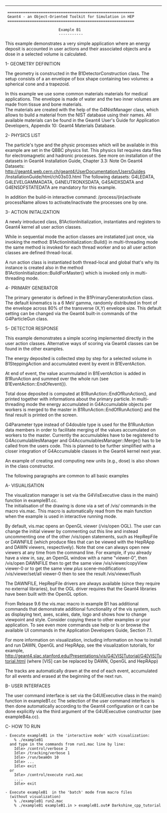 -------------------------------------------------------------------

     =========================================================
     Geant4 - an Object-Oriented Toolkit for Simulation in HEP
     =========================================================

                            Example B1
                            -----------

 This example demonstrates a very simple application where an energy
 deposit is accounted in user actions and their associated objects
 and a dose in a selected volume is calculated. 

	
 1- GEOMETRY DEFINITION
	
   The geometry is constructed in the B1DetectorConstruction class.
   The setup consists of a an envelope of box shape containing two
   volumes: a spherical cone and a trapezoid.

   In this example we use  some common materials materials for medical
   applications. The envelope is made of water and the two inner volumes
   are made from tissue and bone materials.  
   The materials are created with the help of the G4NistManager class,
   which allows to build a material from the NIST database using their
   names. All available materials can be found in the Geant4 User's Guide
   for Application Developers, Appendix 10: Geant4 Materials Database.
		
 2- PHYSICS LIST
 
   The particle's type and the physic processes which will be available
   in this example are set in the QBBC physics list. This physics list 
   requires data files for electromagnetic and hadronic processes.
   See more on installation of the datasets in Geant4 Installation Guide,
   Chapter 3.3: Note On Geant4 Datasets:
   http://geant4.web.cern.ch/geant4/UserDocumentation/UsersGuides
                                           /InstallationGuide/html/ch03s03.html
   The following datasets: G4LEDATA, G4LEVELGAMMADATA, G4NEUTRONXSDATA,
   G4SAIDXSDATA and G4ENSDFSTATEDATA are mandatory for this example.

   In addition the build-in interactive command:
               /process/(in)activate processName
   allows to activate/inactivate the processes one by one.
   
 3- ACTION INITALIZATION

   A newly introduced class, B1ActionInitialization, instantiates and registers 
   to Geant4 kernel all user action classes.

   While in sequential mode the action classes are instatiated just once,
   via invoking the method:
      B1ActionInitialization::Build() 
   in multi-threading mode the same method is invoked for each thread worker
   and so all user action classes are defined thread-local.

   A run action class is instantiated both thread-local 
   and global that's why its instance is created also in the method
      B1ActionInitialization::BuildForMaster() 
   which is invoked only in multi-threading mode.
  	 
 4- PRIMARY GENERATOR
  
   The primary generator is defined in the B1PrimaryGeneratorAction class.
   The default kinematics is a 6 MeV gamma, randomly distributed in front
   of the envelope across 80% of the transverse (X,Y) envelope size. 
   This default setting can be changed via the Geant4 built-in commands 
   of the G4ParticleGun class.
     
 5- DETECTOR RESPONSE

   This example demonstrates a simple scoring implemented directly
   in the user action classes.  Alternative ways of scoring via Geant4 classes 
   can be found in the other examples.
   
   The energy deposited is collected step by step for a selected volume
   in B1SteppingAction and accumulated event by event in B1EventAction.

   At end of event, the value acummulated in B1EventAction is added in B1RunAction
   and summed over the whole run (see B1EventAction::EndOfevent()).

   Total dose deposited is computed at B1RunAction::EndOfRunAction(), 
   and printed together with informations about the primary particle.
   In multi-threading mode the energy accumulated in G4Accumulable objects per
   workers is merged to the master in B1RunAction::EndOfRunAction() and the final
   result is printed on the screen.
   
   G4Parameter<G4double> type instead of G4double type is used for the B1RunAction
   data members in order to facilitate merging of the values accumulated on workers 
   to the master.  Currently the accumulables have to be registered to G4AccumulablesManager
   and G4AccumulablesManager::Merge() has to be called from the users code. This is planned
   to be further simplified with a closer integration of G4Accumulable classes in
   the Geant4 kernel next year.

   An example of creating and computing new units (e.g., dose) is also shown 
   in the class constructor. 

 The following paragraphs are common to all basic examples

 A- VISUALISATION

   The visualization manager is set via the G4VisExecutive class
   in the main() function in exampleB1.cc.    
   The initialisation of the drawing is done via a set of /vis/ commands
   in the macro vis.mac. This macro is automatically read from
   the main function when the example is used in interactive running mode.

   By default, vis.mac opens an OpenGL viewer (/vis/open OGL).
   The user can change the initial viewer by commenting out this line
   and instead uncommenting one of the other /vis/open statements, such as
   HepRepFile or DAWNFILE (which produce files that can be viewed with the
   HepRApp and DAWN viewers, respectively).  Note that one can always
   open new viewers at any time from the command line.  For example, if
   you already have a view in, say, an OpenGL window with a name
   "viewer-0", then
      /vis/open DAWNFILE
   then to get the same view
      /vis/viewer/copyView viewer-0
   or to get the same view *plus* scene-modifications
      /vis/viewer/set/all viewer-0
   then to see the result
      /vis/viewer/flush

   The DAWNFILE, HepRepFile drivers are always available
   (since they require no external libraries), but the OGL driver requires
   that the Geant4 libraries have been built with the OpenGL option.

   From Release 9.6 the vis.mac macro in example B1 has additional commands
   that demonstrate additional functionality of the vis system, such as
   displaying text, axes, scales, date, logo and shows how to change
   viewpoint and style.  Consider copying these to other examples or
   your application.  To see even more commands use help or
   ls or browse the available UI commands in the Application
   Developers Guide, Section 7.1.

   For more information on visualization, including information on how to
   install and run DAWN, OpenGL and HepRApp, see the visualization tutorials,
   for example,
   http://geant4.slac.stanford.edu/Presentations/vis/G4[VIS]Tutorial/G4[VIS]Tutorial.html
   (where [VIS] can be replaced by DAWN, OpenGL and HepRApp)

   The tracks are automatically drawn at the end of each event, accumulated
   for all events and erased at the beginning of the next run.

 B- USER INTERFACES
 
   The user command interface is set via the G4UIExecutive class
   in the main() function in exampleB1.cc 
   The selection of the user command interface is then done automatically 
   according to the Geant4 configuration or it can be done explicitly via 
   the third argument of the G4UIExecutive constructor (see exampleB4a.cc). 
 
 C- HOW TO RUN

    - Execute exampleB1 in the 'interactive mode' with visualization:
        % ./exampleB1
      and type in the commands from run1.mac line by line:  
        Idle> /control/verbose 2
        Idle> /tracking/verbose 1
        Idle> /run/beamOn 10 
        Idle> ...
        Idle> exit
      or
        Idle> /control/execute run1.mac
        ....
        Idle> exit

    - Execute exampleB1  in the 'batch' mode from macro files 
      (without visualization)
        % ./exampleB1 run2.mac
        % ./exampleB1 exampleB1.in > exampleB1.out# Darkshine_cpp_tutorial
